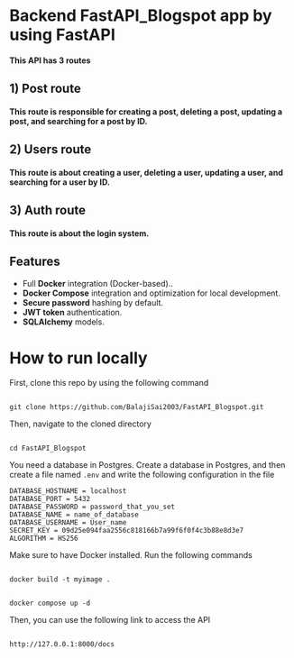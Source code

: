 # Backend FastAPI_Blogspot app by using FastAPI

#### This API has 3 routes

## 1) Post route

#### This route is responsible for creating a post, deleting a post, updating a post, and searching for a post by ID.

## 2) Users route

#### This route is about creating a user, deleting a user, updating a user, and searching for a user by ID.

## 3) Auth route

#### This route is about the login system.

## Features

* Full **Docker** integration (Docker-based)..
* **Docker Compose** integration and optimization for local development.
* **Secure password** hashing by default.
* **JWT token** authentication.
* **SQLAlchemy** models.

# How to run locally

First, clone this repo by using the following command
````

git clone https://github.com/BalajiSai2003/FastAPI_Blogspot.git

````

Then, navigate to the cloned directory


````

cd FastAPI_Blogspot

````
You need a database in Postgres. Create a database in Postgres, and then create a file named `.env` and write the following configuration in the file


````
DATABASE_HOSTNAME = localhost
DATABASE_PORT = 5432
DATABASE_PASSWORD = password_that_you_set
DATABASE_NAME = name_of_database
DATABASE_USERNAME = User_name
SECRET_KEY = 09d25e094faa2556c818166b7a99f6f0f4c3b88e8d3e7
ALGORITHM = HS256

````

Make sure to have Docker installed. Run the following commands



````

docker build -t myimage .

````
````

docker compose up -d

````


Then, you can use the following link to access the API



````

http://127.0.0.1:8000/docs 

````

